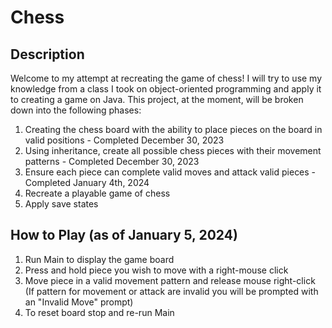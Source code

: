 # Chess
## Description
Welcome to my attempt at recreating the game of chess! I will try to use my knowledge from a class I took on object-oriented programming and apply it to creating a game on Java. This project, at the moment, will be broken down into the following phases:
1. Creating the chess board with the ability to place pieces on the board in valid positions - Completed December 30, 2023
2. Using inheritance, create all possible chess pieces with their movement patterns - Completed December 30, 2023
3. Ensure each piece can complete valid moves and attack valid pieces - Completed January 4th, 2024
4. Recreate a playable game of chess
5. Apply save states

## How to Play (as of January 5, 2024)
1. Run Main to display the game board
2. Press and hold piece you wish to move with a right-mouse click
3. Move piece in a valid movement pattern and release mouse right-click (If pattern for movement or attack are invalid you will be prompted with an "Invalid Move" prompt)
4. To reset board stop and re-run Main

